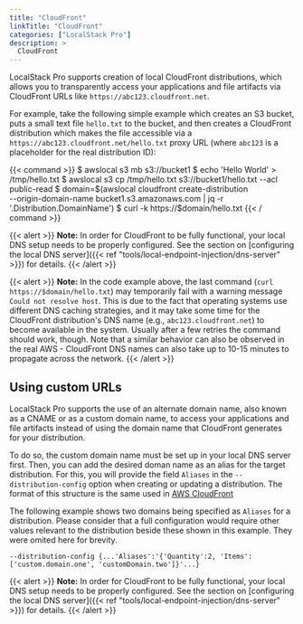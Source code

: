 ```yaml
---
title: "CloudFront"
linkTitle: "CloudFront"
categories: ["LocalStack Pro"]
description: >
  CloudFront
---
```


LocalStack Pro supports creation of local CloudFront distributions, which allows you to transparently access your applications and file artifacts via CloudFront URLs like `https://abc123.cloudfront.net`.

For example, take the following simple example which creates an S3 bucket, puts a small text file `hello.txt` to the bucket, and then creates a CloudFront distribution which makes the file accessible via a `https://abc123.cloudfront.net/hello.txt` proxy URL (where `abc123` is a placeholder for the real distribution ID):

{{< command >}}
$ awslocal s3 mb s3://bucket1
$ echo 'Hello World' > /tmp/hello.txt
$ awslocal s3 cp /tmp/hello.txt s3://bucket1/hello.txt --acl public-read
$ domain=$(awslocal cloudfront create-distribution \
   --origin-domain-name bucket1.s3.amazonaws.com | jq -r '.Distribution.DomainName')
$ curl -k https://$domain/hello.txt
{{< / command >}}

{{< alert >}}
**Note:** In order for CloudFront to be fully functional, your local DNS setup needs to be properly configured. See the section on [configuring the local DNS server]({{< ref "tools/local-endpoint-injection/dns-server" >}}) for details.
{{< /alert >}}

{{< alert >}}
**Note:** In the code example above, the last command (`curl https://$domain/hello.txt`) may temporarily fail with a warning message `Could not resolve host`. This is due to the fact that operating systems use different DNS caching strategies, and it may take some time for the CloudFront distribution's DNS name (e.g., `abc123.cloudfront.net`) to become available in the system. Usually after a few retries the command should work, though. Note that a similar behavior can also be observed in the real AWS - CloudFront DNS names can also take up to 10-15 minutes to propagate across the network.
{{< /alert >}}

## Using custom URLs
LocalStack Pro supports the use of an alternate domain name, also known as a CNAME or as
a custom domain name, to access your applications and file artifacts instead of using
the domain name that CloudFront generates for your distribution.

To do so, the custom domain name must be set up in your local DNS server first.
Then, you can add the desired doman name as an alias for the target distribution.
For this, you will provide the field `Aliases` in the `--distribution-config` option when
creating or updating a distribution. The format of this structure is the same used in
[AWS CloudFront](https://docs.aws.amazon.com/cli/latest/reference/cloudfront/create-distribution.html#options)

The following example shows two domains being specified as `Aliases` for a distribution.
Please consider that a full configuration would require other values relevant to the
distribution beside these shown in this example. They were omited here for brevity.

```
--distribution-config {...'Aliases':'{'Quantity':2, 'Items': ['custom.domain.one', 'customDomain.two']}'...}
```

{{< alert >}}
**Note:** In order for CloudFront to be fully functional, your local DNS setup needs to be properly configured. See the section on [configuring the local DNS server]({{< ref "tools/local-endpoint-injection/dns-server" >}}) for details.
{{< /alert >}}
 